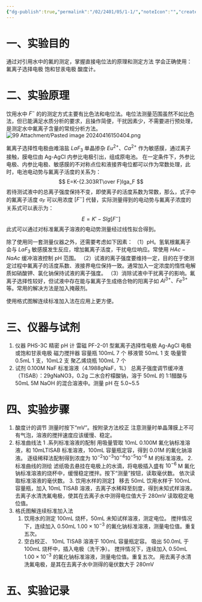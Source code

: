 ```yaml
---
{"dg-publish":true,"permalink":"/02/2401/05/1-1/","noteIcon":"","created":"2025-01-31T00:35","updated":"2025-07-01T13:38"}
---
```


# 一、实验目的
通过对引用水中的氟的测定，掌握直接电位法的原理和测定方法
学会正确使用：
    氟离子选择电极
    饱和甘汞电极
    酸度计。

# 二、实验原理
饮用水中 $F^-$ 的的测定方式主要有比色法和电位法。电位法测量范围虽然不如比色法，但已能满足水质分析的要求，且操作简便，干扰因素少，不需要进行预处理，是测定水中氟离子含量的常规分析方法。
![99 Attachment/Pasted image 20240416150404.png](/img/user/99%20Attachment/Pasted%20image%2020240416150404.png)

氟离子选择性电极由难溶盐 $LaF_3$ 单晶掺杂 $Eu^{2+}、Ca^{2+}$ 作为敏感膜，通过离子接触，膜电位由 Ag-AgCl 内参比电极引出，组成原电池。
在一定条件下，外参比电极、内参比电极、敏感膜的不对称点位和液接界电位都可以作为常数处理，此时，电池电动势与氟离子活度的关系为：
$$
E=K-{2.303RT\over F}lga_F
$$
若待测试液中的总离子强度保持不变，即使离子的活度系数为常数，那么，式子中的氟离子活度 $a_F$ 可以用浓度 $[F^-]$ 代替，实际测量得到的电动势与氟离子浓度的关系式可以表示为：
$$
E=K'-Slg[F^-]
$$
此式可以通过对标准氟离子溶液的电动势测量经过线性拟合得到。

除了使用同一套测量仪器之外，还需要考虑如下因素：
（1）pH。氢氧根氟离子会与 $LaF_3$ 敏感膜发生反应，增加氟离子活度，干扰电位响应。常使用 $HAc-NaAc$ 缓冲溶液控制 pH 范围。
（2）试液的离子强度要维持一定，目的在于使测定过程中氟离子的活度系数、液接界电位保持一致。通常加入一定浓度的惰性电解质如硝酸钾、氯化钠保持试液的离子强度。
（3）消除试液中干扰离子的影响。氟离子选择性较好，但试液中存在能与氟离子生成络合物的阳离子如 $Al^{3+}、Fe^{3+}$ 等。常用的解决方法是加入掩蔽剂。

使用格式图解连续标准加入法在应用上更方便。
# 三、仪器与试剂
1. 仪器
PHS-3C 精密 pH 计
雷磁 PF-2-01 型氟离子选择性电极
Ag-AgCl 电极或饱和甘汞电极
磁力搅拌器
容量瓶 100mL 7 个
移液管 50mL 1 支
吸量管 0.5mL 1 支，10mL2 支
聚乙烯烧瓶 100mL 7 个
2. 试剂
0.100M NaF 标准溶液（4.1988gNaF，1L）
总离子强度调节缓冲液（TISAB）：29gNaNO3，0.2g 二水合柠檬酸钠，溶于 50mL 的 1:1醋酸与 50mL 5M NaOH 的混合溶液中。测量 pH 在 5.0~5.5
# 四、实验步骤
1. 酸度计的调节
测量时按下“mV”。按附录方法校正
注意测量时单晶薄膜上不可有气泡，溶液的搅拌速度应该缓慢、稳定。
2. 标准曲线法
    1 .系列标准溶液的配制
用吸量管取 10mL 0.100M 氟化钠标准溶液，和 10mLTISAB 标准溶液，100mL 容量瓶定容，得到 0.01M 的氟化钠溶液。
逐级稀释法配制得到浓度为 $10^{-2}$$10^{-3}$$10^{-4}$$10^{-5}$$10^{-6}$ M 的标准溶液。
    2. 标准曲线的测绘
滤纸吸去悬挂在电极上的水滴，将电极插入盛有 $10^{-6}$ M 氟化钠标准溶液的烧杯中，缓慢稳定搅拌。按下“测量”按钮，读取毫伏数。
依次读取标准溶液的毫伏数。
    3. 饮用水样的测定】
移去 50mL 饮用水样于 100mL 容量瓶，加入 10mL  TISAB 溶液，去离子水稀释至刻度，得到未知式样溶液。
去离子水清洗氟电极，使其在去离子水中测得电位值大于 280mV
读取稳定电位值。
3. 格氏图解连续标准加入法
    1. 饮用水的测定
100mL 烧杯，50mL 未知试样溶液，测定电位。
搅拌情况下，连续加入 0.50mL $1.00\times10^{-3}$ 的氟化钠标准溶液，测量电位值。重复五次。
    2. 空白校正、
10mL TISAB 溶液于 100mL 容量瓶定容。
吸出 50.0mL 于 100mL 烧杯中，插入电极（洗干净）。
搅拌情况下，连续加入 0.50mL $1.00\times10^{-3}$ 的氟化钠标准溶液，测量电位值。重复五次。
用去离子水清洗氟电极，是其在去离子水中测得的毫伏数大于 280mV
# 五、实验记录
